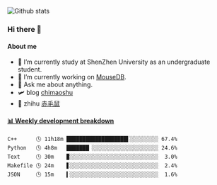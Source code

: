 ![Github stats](https://github-readme-stats.vercel.app/api?username=chimaoshu&show_icons=true&theme=cobalt)

### Hi there 👋

#### About me

- 🏫 I’m currently study at ShenZhen University as an undergraduate student.
- 🔭 I’m currently working on [MouseDB](https://github.com/chimaoshu/MouseDB).
- 💬 Ask me about anything.
- 🛩️ blog  [chimaoshu](https://www.chimaoshu.top)
- 🎯 zhihu  [赤毛鼠](https://www.zhihu.com/people/chi-mao-shu-53/)

<!-- waka-box start -->
#### <a href="https://gist.github.com/e235103f6d3ace58395a9ff863c34467" target="_blank">📊 Weekly development breakdown</a>
```text
C++      🕓 11h18m ███████████████████▌░░░░░░░░░ 67.4%
Python   🕓 4h8m   ███████▏░░░░░░░░░░░░░░░░░░░░░ 24.6%
Text     🕓 30m    ▉░░░░░░░░░░░░░░░░░░░░░░░░░░░░  3.0%
Makefile 🕓 24m    ▋░░░░░░░░░░░░░░░░░░░░░░░░░░░░  2.4%
JSON     🕓 15m    ▍░░░░░░░░░░░░░░░░░░░░░░░░░░░░  1.6%
```
<!-- Powered by https://github.com/YouEclipse/waka-box-go . -->
<!-- waka-box end -->
